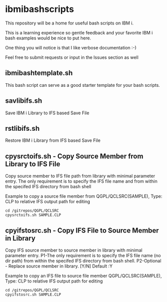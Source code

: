 # ibmibashscripts
This repository will be a home for useful bash scripts on IBM i.

This is a learning experience so gentle feedback and your favorite IBM i bash examples would be nice to put here.

One thing you will notice is that I like verbose documentation :-)

Feel free to submit requests or input in the Issues section as well

## ibmibashtemplate.sh
This bash script can serve as a good starter template for your bash scripts. 

## savlibifs.sh
Save IBM i Library to IFS based Save File

## rstlibifs.sh
Restore IBM i Library from IFS based Save File

## cpysrctoifs.sh - Copy Source Member from Library to IFS File
Copy source member to IFS file path from library with minimal parameter entry.
The only requirement is to specify the IFS file name and from within the specifed IFS directory from bash shell

Example to copy a source file member from QGPL/QCLSRC(SAMPLE), Type: CLP to relative IFS output path for editing

```
cd /gitrepos/QGPL/QCLSRC
cpysrctoifs.sh SAMPLE.CLP
```

## cpyifstosrc.sh - Copy IFS File to Source Member in Library
Copy IFS source member to source member in library with minimal parameter entry.
P1-The only requirement is to specify the IFS file name (no dir path) from within the specifed IFS directory from bash shell.
P2-Optional - Replace source member in library. [Y/N] Default :Y

Example to copy an IFS file to source file member QGPL/QCLSRC(SAMPLE), Type: CLP to relative IFS output path for editing

```
cd /gitrepos/QGPL/QCLSRC
cpyifstosrc.sh SAMPLE.CLP
```
